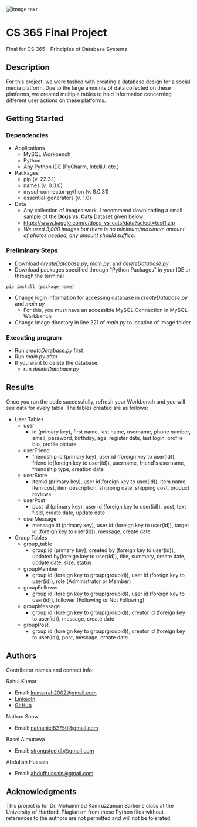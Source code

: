 ![image text](https://media.istockphoto.com/id/1288255759/photo/database-or-network-server-concept.jpg?b=1&s=170667a&w=0&k=20&c=hUK2K6raAvqMvhE_9EgHHUYw9qF5-VC5WHG-CceH5Bk=)
# CS 365 Final Project

Final for CS 365 - Principles of Database Systems

## Description

For this project, we were tasked with creating a database design for a social media platform. 
Due to the large amounts of data collected on these platforms, we created multiple tables to
hold information concerning different user actions on these platforms. 

## Getting Started

### Dependencies

* Applications
  * MySQL Workbench
  * Python
  * Any Python IDE (PyCharm, IntelliJ, etc.)
* Packages
  * pip (v. 22.3.1)
  * names (v. 0.3.0)
  * mysql-connector-python (v. 8.0.31)
  * essential-generators (v. 1.0)
* Data
  * Any collection of images work. I recommend downloading a small sample of the 
  <b>Dogs vs. Cats</b> Dataset given below:
  * https://www.kaggle.com/c/dogs-vs-cats/data?select=test1.zip
  * <i>We used 3,000 images but there is no minimum/maximum amount of photos needed, any amount should suffice. </i>

### Preliminary Steps

* Download <i>createDatabase.py</i>, <i>main.py</i>, and <i>deleteDatabase.py</i>
* Download packages specified through "Python Packages" in your IDE or through the terminal
```
pip install (package_name)
```
* Change login information for accessing database in <i>createDatabase.py</i> and <i>main.py</i>
  * For this, you must have an accessible MySQL Connection in MySQL Workbench
* Change image directory in line 221 of <i>main.py</i> to location of image folder
### Executing program
* Run <i>createDatabase.py</i> first
* Run <i>main.py</i> after
* If you want to delete the database:
  * run <i>deleteDatabase.py</i>
## Results

Once you run the code successfully, refresh your Workbench and you will see data for 
every table. The tables created are as follows:
* User Tables
  * user
    * id (primary key), first name, last name, username, phone number, email, 
    password, birthday, age, register date, last login, profile bio, profile picture
  * userFriend 
    * friendship id (primary key), user id (foreign key to user(id)), friend id(foreign key to user(id)), 
    username, friend's username, friendship type, creation date
  * userStore
    * itemid (primary key), user id(foreign key to user(id)), item name, item cost, 
    item description, shipping date, shipping cost, product reviews
  * userPost
    * post id (primary key), user id (foreign key to user(id)), post, text field, create date, update date
  * userMessage
    * message id (primary key), user id (foreign key to user(id)), target id (foreign key to user(id)), message, create date
* Group Tables
  * group_table
    * group id (primary key), created by (foreign key to user(id)), updated by(foreign key to user(id)), 
    title, summary, create date, update date, size, status
  * groupMember
    * group id (foreign key to group(groupid)), user id (foreign key to user(id)), role (Administrator or Member)
  * groupFollower
    * group id (foreign key to group(groupid)), user id (foreign key to user(id)), follower (Following or Not Following)
  * groupMessage
    * group id (foreign key to group(groupid)), creator id (foreign key to user(id)), message, create date
  * groupPost
    * group id (foreign key to group(groupid)), creator id (foreign key to user(id)), post, message, create date


## Authors

Contributor names and contact info:

Rahul Kumar
* Email: kumarrah2002@gmail.com
* [LinkedIn](https://www.linkedin.com/in/kumarrah/)
* [GitHub](https://github.com/kumarrah2002)

Nathan Snow
* Email: nathaniel82750@gmail.com

Basel Almutawa
* Email: strongsteeldb@gmail.com

Abdullah Hussain
* Email: abdufhussain@gmail.com

## Acknowledgments

This project is for Dr. Mohammed Kamruzzaman Sarker's class at the University of Hartford.
Plagiarism from these Python files without references to the authors are not permitted and will not be tolerated. 

